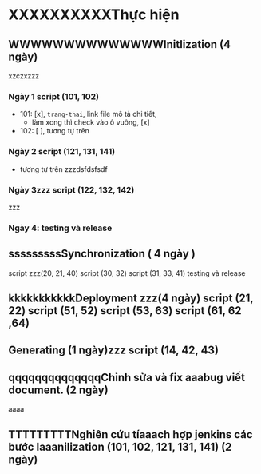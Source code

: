 ﻿
# XXXXXXXXXXThực hiện

## WWWWWWWWWWWWWWInitlization (4 ngày)
xzczxzzz
### Ngày 1 script (101, 102) 

- 101: [x], `trang-thai`, link file mô tả chi tiết, 
   - làm xong thì check vào ô vuông,  [x] 
- 102: [ ], tương tự trên

### Ngày 2 script (121, 131, 141)
- tương tự trên 
zzzdsfdsfsdf
### Ngày 3zzz script (122, 132, 142)	
zzz
### Ngày 4: testing và release

## sssssssssSynchronization ( 4 ngày )	
script zzz(20, 21, 40)	script (30, 32)	script (31, 33, 41)	testing và release

## kkkkkkkkkkkDeployment zzz(4 ngày)	script (21, 22)	script (51, 52)	script (53, 63)	script (61, 62 ,64)

## Generating (1 ngày)zzz	script (14, 42, 43)			

## qqqqqqqqqqqqqqChỉnh sửa và fix aaabug viết document. (2 ngày)				
aaaa
## TTTTTTTTTNghiên cứu tíaaach hợp jenkins các bước Iaaanilization (101, 102, 121, 131, 141) (2 ngày)				


